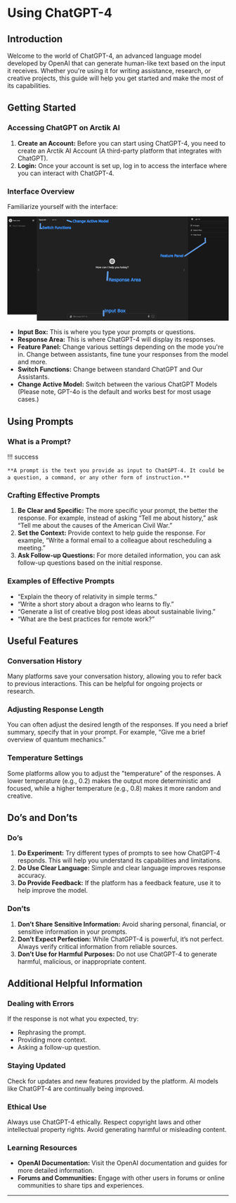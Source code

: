 # Using ChatGPT-4

## Introduction

Welcome to the world of ChatGPT-4, an advanced language model developed by OpenAI that can generate human-like text based on the input it receives. Whether you're using it for writing assistance, research, or creative projects, this guide will help you get started and make the most of its capabilities.

## Getting Started

### Accessing ChatGPT on Arctik AI

1. **Create an Account:** Before you can start using ChatGPT-4, you need to create an Arctik AI Account (A third-party platform that integrates with ChatGPT).
2. **Login:** Once your account is set up, log in to access the interface where you can interact with ChatGPT-4.

### Interface Overview

Familiarize yourself with the interface:

![Interface Screenshot](assets/interface.png)

- **Input Box:** This is where you type your prompts or questions.
- **Response Area:** This is where ChatGPT-4 will display its responses.
- **Feature Panel:** Change various settings depending on the mode you're in. Change between assistants, fine tune your responses from the model and more. 
- **Switch Functions:** Change between standard ChatGPT and Our Assistants.
- **Change Active Model:** Switch between the various ChatGPT Models (Please note, GPT-4o is the default and works best for most usage cases.)

## Using Prompts

### What is a Prompt?

!!! success

    **A prompt is the text you provide as input to ChatGPT-4. It could be a question, a command, or any other form of instruction.**

### Crafting Effective Prompts

1. **Be Clear and Specific:** The more specific your prompt, the better the response. For example, instead of asking “Tell me about history,” ask “Tell me about the causes of the American Civil War.”
2. **Set the Context:** Provide context to help guide the response. For example, “Write a formal email to a colleague about rescheduling a meeting.”
3. **Ask Follow-up Questions:** For more detailed information, you can ask follow-up questions based on the initial response.

### Examples of Effective Prompts

- “Explain the theory of relativity in simple terms.”
- “Write a short story about a dragon who learns to fly.”
- “Generate a list of creative blog post ideas about sustainable living.”
- “What are the best practices for remote work?”

## Useful Features

### Conversation History

Many platforms save your conversation history, allowing you to refer back to previous interactions. This can be helpful for ongoing projects or research.

### Adjusting Response Length

You can often adjust the desired length of the responses. If you need a brief summary, specify that in your prompt. For example, “Give me a brief overview of quantum mechanics.”

### Temperature Settings

Some platforms allow you to adjust the "temperature" of the responses. A lower temperature (e.g., 0.2) makes the output more deterministic and focused, while a higher temperature (e.g., 0.8) makes it more random and creative.

## Do’s and Don’ts

### Do’s

1. **Do Experiment:** Try different types of prompts to see how ChatGPT-4 responds. This will help you understand its capabilities and limitations.
2. **Do Use Clear Language:** Simple and clear language improves response accuracy.
3. **Do Provide Feedback:** If the platform has a feedback feature, use it to help improve the model.

### Don’ts

1. **Don’t Share Sensitive Information:** Avoid sharing personal, financial, or sensitive information in your prompts.
2. **Don’t Expect Perfection:** While ChatGPT-4 is powerful, it’s not perfect. Always verify critical information from reliable sources.
3. **Don’t Use for Harmful Purposes:** Do not use ChatGPT-4 to generate harmful, malicious, or inappropriate content.

## Additional Helpful Information

### Dealing with Errors

If the response is not what you expected, try:
- Rephrasing the prompt.
- Providing more context.
- Asking a follow-up question.

### Staying Updated

Check for updates and new features provided by the platform. AI models like ChatGPT-4 are continually being improved.

### Ethical Use

Always use ChatGPT-4 ethically. Respect copyright laws and other intellectual property rights. Avoid generating harmful or misleading content.

### Learning Resources

- **OpenAI Documentation:** Visit the OpenAI documentation and guides for more detailed information.
- **Forums and Communities:** Engage with other users in forums or online communities to share tips and experiences.

---
